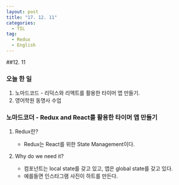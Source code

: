 ```yaml
---
layout: post
title: "17. 12. 11"
categories:
  - TIL
tag:
  - Redux
  - English
---
```


##12. 11

### 오늘 한 일

1.	노마드코드 - 리덕스와 리액트를 활용한 타이머 앱 만들기.
2.	영어학원 동명사 수업

### 노마드코더 - Redux and React를 활용한 타이머 앱 만들기

1.	Redux란?

	-	Redux는 React를 위한 State Management이다.

2.	Why do we need it?

	-	컴포넌트는 local state를 갖고 있고, 앱은 global state를 갖고 있다.
	-	예를들면 인스타그램 사진이 하트를 만든다.
